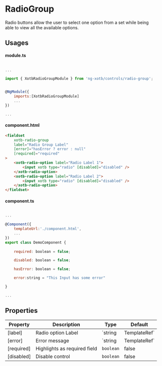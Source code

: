 # RadioGroup

Radio buttons allow the user to select one option from a set while being able to view all the available options.


## Usages

#### module.ts
```javascript

...

import { XotbRadioGroupModule } from 'ng-xotb/controls/radio-group';


@NgModule({
    imports:[XotbRadioGroupModule]
    ...
})

...
```

#### component.html
```html
<fieldset
    xotb-radio-group
    label="Radio Group Label"
    [error]="hasError ? error : null"
    [required]="required"
>
    <xotb-radio-option label="Radio Label 1">
        <input xotb type="radio" [disabled]="disabled" />
    </xotb-radio-option>
    <xotb-radio-option label="Radio Label 2">
        <input xotb type="radio" [disabled]="disabled" />
    </xotb-radio-option>
</fieldset>
```

#### component.ts
```javascript

...

@Component({
    templateUrl:'./component.html',
    ...
})
export class DemoComponent {
    
    required: boolean = false;

    disabled: boolean = false;

    hasError: boolean = false;

    error:string = "This Input has some error"

}

...
```

## Properties <xotb-radio-group>

| Property | Description | Type | Default |
| --- | --- | --- | --- |
| [label] | Radio option Label | `string|TemplateRef` | |
| [error] | Error message | `string|TemplateRef`| |
| [required] | Highlights as required field | `boolean` | false |
| [disabled] | Disable control | `boolean` | false | 